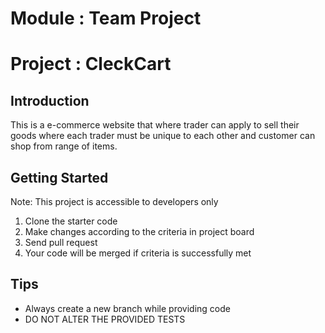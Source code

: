 Module : Team Project
==================================
Project : CleckCart
==================================

Introduction
------------

This is a e-commerce website that where trader can apply to sell their goods where each trader must be unique to each other and customer can shop from range of items.


Getting Started
---------------
Note: This project is accessible to developers only

1. Clone the starter code
2. Make changes according to the criteria in project board
3. Send pull request
4. Your code will be merged if criteria is successfully met

Tips
----

- Always create a new branch while providing code
- DO NOT ALTER THE PROVIDED TESTS
